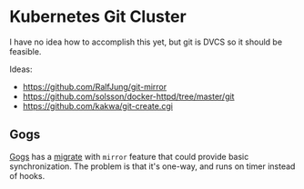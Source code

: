 
# Kubernetes Git Cluster

I have no idea how to accomplish this yet, but git is DVCS so it should be feasible.

Ideas:
 * https://github.com/RalfJung/git-mirror
 * https://github.com/solsson/docker-httpd/tree/master/git
 * https://github.com/kakwa/git-create.cgi

## Gogs

[Gogs](https://gogs.io/) has a [migrate](https://github.com/gogits/go-gogs-client/wiki/Repositories#migrate) with `mirror` feature that could provide basic synchronization. The problem is that it's one-way, and runs on timer instead of hooks.
